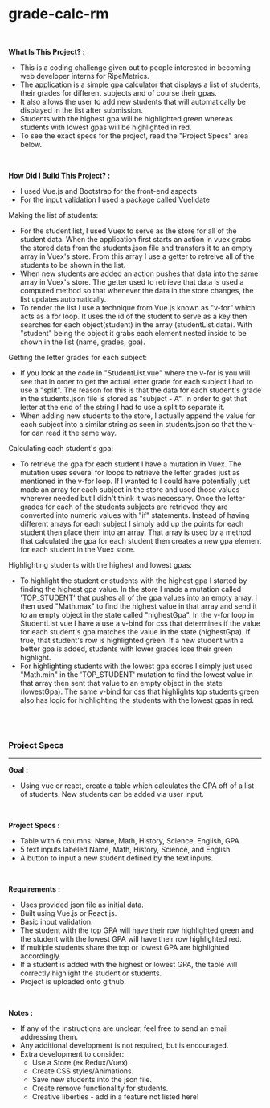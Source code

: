 # grade-calc-rm

<br>

<strong>What Is This Project? :</strong>

- This is a coding challenge given out to people interested in becoming web developer interns for RipeMetrics.
- The application is a simple gpa calculator that displays a list of students, their grades for different subjects and of course their gpas.
- It also allows the user to add new students that will automatically be displayed in the list after submission.
- Students with the highest gpa will be highlighted green whereas students with lowest gpas will be highlighted in red.
- To see the exact specs for the project, read the "Project Specs" area below.

<br>

<strong>How Did I Build This Project? :</strong>

- I used Vue.js and Bootstrap for the front-end aspects
- For the input validation I used a package called Vuelidate

Making the list of students:

- For the student list, I used Vuex to serve as the store for all of the student data. When the application first starts an action in vuex grabs the stored data from the students.json file and transfers it to an empty array in Vuex's store. From this array I use a getter to retreive all of the students to be shown in the list.
- When new students are added an action pushes that data into the same array in Vuex's store. The getter used to retrieve that data is used a computed method so that whenever the data in the store changes, the list updates automatically.
- To render the list I use a technique from Vue.js known as "v-for" which acts as a for loop. It uses the id of the student to serve as a key then searches for each object(student) in the array (studentList.data). With "student" being the object it grabs each element nested inside to be shown in the list (name, grades, gpa).

Getting the letter grades for each subject:

- If you look at the code in "StudentList.vue" where the v-for is you will see that in order to get the actual letter grade for each subject I had to use a "split". The reason for this is that the data for each student's grade in the students.json file is stored as "subject - A". In order to get that letter at the end of the string I had to use a split to separate it.
- When adding new students to the store, I actually append the value for each subject into a similar string as seen in students.json so that the v-for can read it the same way.

Calculating each student's gpa:

- To retrieve the gpa for each student I have a mutation in Vuex. The mutation uses several for loops to retrieve the letter grades just as mentioned in the v-for loop. If I wanted to I could have potentially just made an array for each subject in the store and used those values wherever needed but I didn't think it was necessary. Once the letter grades for each of the students subjects are retrieved they are converted into numeric values with "if" statements. Instead of having different arrays for each subject I simply add up the points for each student then place them into an array. That array is used by a method that calculated the gpa for each student then creates a new gpa element for each student in the Vuex store.

Highlighting students with the highest and lowest gpas:

- To highlight the student or students with the highest gpa I started by finding the highest gpa value. In the store I made a mutation called 'TOP_STUDENT' that pushes all of the gpa values into an empty array. I then used "Math.max" to find the highest value in that array and send it to an empty object in the state called "highestGpa". In the v-for loop in StudentList.vue I have a use a v-bind for css that determines if the value for each student's gpa matches the value in the state (highestGpa). If true, that student's row is highlighted green. If a new student with a better gpa is added, students with lower grades lose their green highlight.
- For highlighting students with the lowest gpa scores I simply just used "Math.min" in the 'TOP_STUDENT' mutation to find the lowest value in that array then sent that value to an empty object in the state (lowestGpa). The same v-bind for css that highlights top students green also has logic for highlighting the students with the lowest gpas in red.

<br><br>

<h3>Project Specs</h3>

<hr>

<strong>Goal :</strong>

- Using vue or react, create a table which calculates the GPA off of a list of students. New
students can be added via user input.

<br>

<strong>Project Specs :</strong>

- Table with 6 columns: Name, Math, History, Science, English, GPA.
- 5 text inputs labeled Name, Math, History, Science, and English.
- A button to input a new student defined by the text inputs.

<br>

<strong>Requirements :</strong>

- Uses provided json file as initial data.
- Built using Vue.js or React.js.
- Basic input validation.
- The student with the top GPA will have their row highlighted green and the student with
the lowest GPA will have their row highlighted red.
- If multiple students share the top or lowest GPA are highlighted accordingly.
- If a student is added with the highest or lowest GPA, the table will correctly highlight the
student or students.
- Project is uploaded onto github.

<br>

<strong>Notes :</strong>

- If any of the instructions are unclear, feel free to send an email addressing them.
- Any additional development is not required, but is encouraged.
- Extra development to consider:
  - Use a Store (ex Redux/Vuex).
  - Create CSS styles/Animations.
  - Save new students into the json file.
  - Create remove functionality for students.
  - Creative liberties - add in a feature not listed here!
